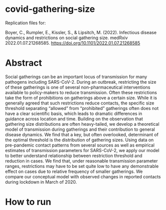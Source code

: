 # covid-gathering-size

Replication files for:

Boyer, C., Rumpler, E., Kissler, S., & Lipsitch, M. (2022). Infectious disease dynamics and restrictions on social gathering size. medRxiv 2022.01.07.21268585. https://doi.org/10.1101/2022.01.07.21268585

# Abstract
Social gatherings can be an important locus of transmission for many pathogens including SARS-CoV-2. During an outbreak, restricting the size of these gatherings is one of several non-pharmaceutical interventions available to policy-makers to reduce transmission. Often these restrictions take the form of prohibitions on gatherings above a certain size. While it is generally agreed that such restrictions reduce contacts, the specific size threshold separating “allowed” from “prohibited” gatherings often does not have a clear scientific basis, which leads to dramatic differences in guidance across location and time. Building on the observation that gathering size distributions are often heavy-tailed, we develop a theoretical model of transmission during gatherings and their contribution to general disease dynamics. We find that a key, but often overlooked, determinant of the optimal threshold is the distribution of gathering sizes. Using data on pre-pandemic contact patterns from several sources as well as empirical estimates of transmission parameters for SARS-CoV-2, we apply our model to better understand relationship between restriction threshold and reduction in cases. We find that, under reasonable transmission parameter ranges, restrictions may have to be set quite low to have any demonstrable effect on cases due to relative frequency of smaller gatherings. We compare our conceptual model with observed changes in reported contacts during lockdown in March of 2020.

# How to run
